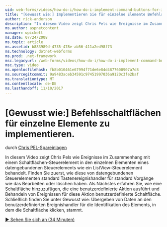```yaml
---
uid: web-forms/videos/how-do-i/how-do-i-implement-command-buttons-for-individual-items
title: "[Gewusst wie:] Implementieren Sie für einzelne Elemente Befehlsschaltflächen | Microsoft Docs"
author: rick-anderson
description: "In diesem Video zeigt Chris Pels wie Ereignisse im Zusammenhang mit einem Schaltflächen-Steuerelement in den einzelnen Elementen eines datengebundenen Steuerelements wie ein ListView-Steuerelement behandelt. Die erste..."
ms.author: aspnetcontent
manager: wpickett
ms.date: 07/24/2008
ms.topic: article
ms.assetid: b883989d-4735-478e-ab56-411a2ed98f73
ms.technology: dotnet-webforms
ms.prod: .net-framework
msc.legacyurl: /web-forms/videos/how-do-i/how-do-i-implement-command-buttons-for-individual-items
msc.type: video
ms.openlocfilehash: fb8b010461e67994f71de6e84d4877600907a7d8
ms.sourcegitcommit: 9a9483aceb34591c97451997036a9120c3fe2baf
ms.translationtype: MT
ms.contentlocale: de-DE
ms.lasthandoff: 11/10/2017
---
```

<a name="how-do-i-implement-command-buttons-for-individual-items"></a>[Gewusst wie:] Befehlsschaltflächen für einzelne Elemente zu implementieren.
====================
durch [Chris PEL-Spareinlagen](https://twitter.com/chrispels)

In diesem Video zeigt Chris Pels wie Ereignisse im Zusammenhang mit einem Schaltflächen-Steuerelement in den einzelnen Elementen eines datengebundenen Steuerelements wie ein ListView-Steuerelement behandelt. Finden Sie zuerst, wie diese von datengebundenen Steuerelementen standard Tastenereignishandler für standard Vorgänge wie das Bearbeiten oder löschen haben. Als Nächstes erfahren Sie, wie eine Schaltfläche hinzuzufügen, die eine benutzerdefinierte Aktion ausführt und Behandeln von Ereignissen für diese Aktion benutzerdefinierte Schaltfläche. Schließlich finden Sie unter Gewusst wie: Übergeben von Daten an den benutzerdefinierten Ereignishandler für die Identifikation des Elements, in dem die Schaltfläche klicken, stammt.

[&#9654; Sehen Sie sich an (34 Minuten)](https://channel9.msdn.com/Blogs/ASP-NET-Site-Videos/how-do-i-implement-command-buttons-for-individual-items)
